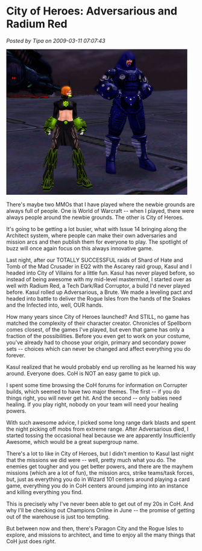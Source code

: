 # City of Heroes: Adversarious and Radium Red

*Posted by Tipa on 2009-03-11 07:07:43*

![cityofheroes-2009-03-11-00-00-58-25](../../../uploads/2009/03/cityofheroes-2009-03-11-00-00-58-25.jpg "cityofheroes-2009-03-11-00-00-58-25")

There's maybe two MMOs that I have played where the newbie grounds are always full of people. One is World of Warcraft -- when I played, there were always people around the newbie grounds. The other is City of Heroes.

It's going to be getting a lot busier, what with Issue 14 bringing along the Architect system, where people can make their own adversaries and mission arcs and then publish them for everyone to play. The spotlight of buzz will once again focus on this always innovative game.

Last night, after our TOTALLY SUCCESSFUL raids of Shard of Hate and Tomb of the Mad Crusader in EQ2 with the Ascarey raid group, Kasul and I headed into City of Villains for a little fun. Kasul has never played before, so instead of being awesome with my mid-level mastermind, I started over as well with Radium Red, a Tech Dark/Rad Corruptor, a build I'd never played before. Kasul rolled up Adversarious, a Brute. We made a leveling pact and headed into battle to deliver the Rogue Isles from the hands of the Snakes and the Infected into, well, OUR hands.

How many years since City of Heroes launched? And STILL, no game has matched the complexity of their character creator. Chronicles of Spellborn comes closest, of the games I've played, but even that game has only a fraction of the possibilities. Before you even get to work on your costume, you've already had to choose your origin, primary and secondary power sets -- choices which can never be changed and affect everything you do forever.

Kasul realized that he would probably end up rerolling as he learned his way around. Everyone does. CoH is NOT an easy game to pick up.

I spent some time browsing the CoH forums for information on Corrupter builds, which seemed to have two major themes. The first -- if you do things right, you will never get hit. And the second -- only babies need healing. If you play right, nobody on your team will need your healing powers.

With such awesome advice, I picked some long range dark blasts and spent the night picking off mobs from extreme range. After Adversarious died, I started tossing the occasional heal because we are apparently Insufficiently Awesome, which would be a great supergroup name.

There's a lot to like in City of Heroes, but I didn't mention to Kasul last night that the missions we did were -- well, pretty much what you do. The enemies get tougher and you get better powers, and there are the mayhem missions (which are a lot of fun), the mission arcs, strike teams/task forces, but, just as everything you do in Wizard 101 centers around playing a card game, everything you do in CoH centers around jumping into an instance and killing everything you find.

This is precisely why I've never been able to get out of my 20s in CoH. And why I'll be checking out Champions Online in June -- the promise of getting out of the warehouse is just too tempting.

But between now and then, there's Paragon City and the Rogue Isles to explore, and missions to architect, and time to enjoy all the many things that CoH just does *right*.

